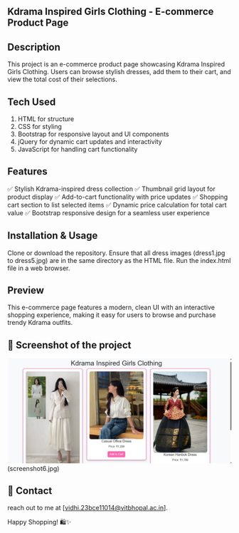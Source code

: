 ## Kdrama Inspired Girls Clothing - E-commerce Product Page

## Description
This project is an e-commerce product page showcasing Kdrama Inspired Girls Clothing. Users can browse stylish dresses, add them to their cart, and view the total cost of their selections.

## Tech Used
1) HTML for structure
2) CSS for styling
3) Bootstrap for responsive layout and UI components
4) jQuery for dynamic cart updates and interactivity
5) JavaScript for handling cart functionality

## Features

✅ Stylish Kdrama-inspired dress collection
✅ Thumbnail grid layout for product display
✅ Add-to-cart functionality with price updates
✅ Shopping cart section to list selected items
✅ Dynamic price calculation for total cart value
✅ Bootstrap responsive design for a seamless user experience

## Installation & Usage

Clone or download the repository.
Ensure that all dress images (dress1.jpg to dress5.jpg) are in the same directory as the HTML file.
Run the index.html file in a web browser.

## Preview
This e-commerce page features a modern, clean UI with an interactive shopping experience, making it easy for users to browse and purchase trendy Kdrama outfits.

## 📸 Screenshot of the project
![E-commerce Product Page](screenshot5.jpg)(screenshot6.jpg)

## 📩 Contact
reach out to me at [vidhi.23bce11014@vitbhopal.ac.in].

Happy Shopping! 🛍️✨